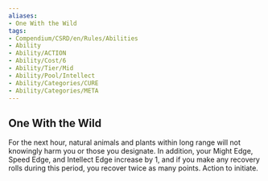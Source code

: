 ```yaml
---
aliases:
- One With the Wild
tags:
- Compendium/CSRD/en/Rules/Abilities
- Ability
- Ability/ACTION
- Ability/Cost/6
- Ability/Tier/Mid
- Ability/Pool/Intellect
- Ability/Categories/CURE
- Ability/Categories/META
---
```


  
## One With the Wild  
For the next hour, natural animals and plants within long range will not knowingly harm you or those you designate. In addition, your Might Edge, Speed Edge, and Intellect Edge increase by 1, and if you make any recovery rolls during this period, you recover twice as many points. Action to initiate. 